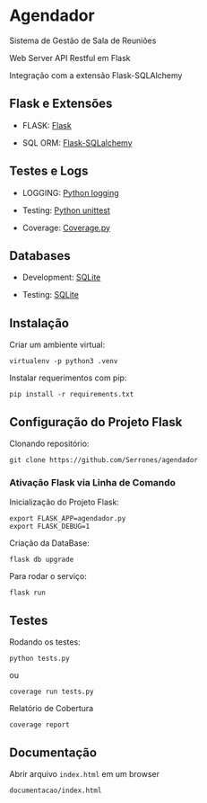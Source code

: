 # Agendador

Sistema de Gestão de Sala de Reuniões

Web Server API Restful em Flask

Integração com a extensão Flask-SQLAlchemy

## Flask e Extensões

- FLASK: [Flask](http://flask.pocoo.org/)

- SQL ORM: [Flask-SQLalchemy](http://flask-sqlalchemy.pocoo.org/2.3/)

## Testes e Logs

- LOGGING: [Python logging](https://docs.python.org/3/library/logging.html)

- Testing: [Python unittest](https://docs.python.org/3/library/unittest.html)

- Coverage: [Coverage.py](https://docs.python.org/3/library/unittest.html)

## Databases

- Development: [SQLite](https://www.sqlite.org/docs.html)

- Testing: [SQLite](https://www.sqlite.org/docs.html)

## Instalação

Criar um ambiente virtual:
```
virtualenv -p python3 .venv
```
Instalar requerimentos com pip:
```
pip install -r requirements.txt
```

## Configuração do Projeto Flask

Clonando repositório:
```
git clone https://github.com/Serrones/agendador
```

### Ativação Flask via Linha de Comando

Inicialização do Projeto Flask:
```
export FLASK_APP=agendador.py
export FLASK_DEBUG=1
```
Criação da DataBase:
```
flask db upgrade
```
Para rodar o serviço:
```
flask run
```

## Testes

Rodando os testes:
```
python tests.py
```
ou
```
coverage run tests.py
```

Relatório de Cobertura
```
coverage report
```

## Documentação

Abrir arquivo `index.html` em um browser
```
documentacao/index.html
```

